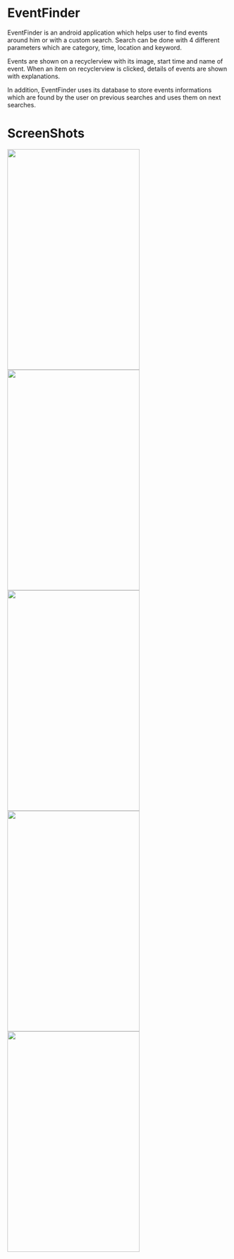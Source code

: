 
# EventFinder


EventFinder is an android application which helps user to find events around him or with a custom search. Search can be done with
4 different parameters which are category, time, location and keyword.

Events are shown on a recyclerview with its image, start time and name of event. When an item on recyclerview is clicked, details of 
events are shown with explanations.

In addition, EventFinder uses its database to store events informations which are found by the user on previous searches and uses them 
on next searches.

# ScreenShots
<img src="https://user-images.githubusercontent.com/47483612/52529320-badff480-2d00-11e9-864a-67e05dd974b0.png" width="300" height="500" />
<img src="https://user-images.githubusercontent.com/47483612/52529208-21641300-2cff-11e9-9143-ef0d5ed318fc.png" width="300" height="500" />
<img src="https://user-images.githubusercontent.com/47483612/52529324-c29f9900-2d00-11e9-956d-a0f62431ce46.png" width="300" height="500" />
<img src="https://user-images.githubusercontent.com/47483612/52529323-c0d5d580-2d00-11e9-8dfa-ce8105eb096e.png" width="300" height="500" />
<img src="https://user-images.githubusercontent.com/47483612/52529322-bfa4a880-2d00-11e9-831b-4665a009530a.png" width="300" height="500" />


